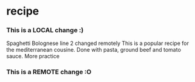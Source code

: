 # recipe

### This is a LOCAL change :)
Spaghetti Bolognese
line 2 changed remotely
This is a popular recipe for the mediterranean cousine.
Done with pasta, ground beef and tomato sauce.
More practice
### This is a REMOTE change :O